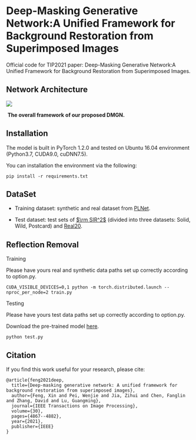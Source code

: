# Deep-Masking Generative Network:A Unified Framework for Background Restoration from Superimposed Images

Official code for TIP2021 paper: Deep-Masking Generative Network:A Unified Framework for Background Restoration from Superimposed Images.

## Network Architecture

![](image/Network.png)

​                          **The overall framework of our proposed DMGN.**

## Installation

The model is built in PyTorch 1.2.0 and tested on Ubuntu 16.04 environment (Python3.7, CUDA9.0, cuDNN7.5).

You can installation the environment via the following:

```
pip install -r requirements.txt
```

## DataSet

- Training dataset: synthetic and real dataset from [PLNet](https://drive.google.com/drive/folders/1NYGL3wQ2pRkwfLMcV2zxXDV8JRSoVxwA).

- Test dataset: test sets of  [$\rm SIR^2$](http://rose1.ntu.edu.sg/Datasets/sir2Benchmark.asp) (divided into three datasets: Solid, Wild, Postcard) and [Real20](https://github.com/ceciliavision/perceptual-reflection-removal).

## Reflection Removal 

Training

Please have yours real and synthetic data paths set up correctly according to option.py.

```
CUDA_VISIBLE_DEVICES=0,1 python -m torch.distributed.launch --nproc_per_node=2 train.py
```

Testing

Please have yours test data paths set up correctly according to option.py.

Download the pre-trained model [here](https://drive.google.com/drive/folders/1qe9PMOXtFHygm6_lwayHQc9HFYiq4u9h?usp=sharing).

```
python test.py
```

## Citation

If you find this work useful for your research, please cite:

```
@article{feng2021deep,
  title={Deep-masking generative network: A unified framework for background restoration from superimposed images},
  author={Feng, Xin and Pei, Wenjie and Jia, Zihui and Chen, Fanglin and Zhang, David and Lu, Guangming},
  journal={IEEE Transactions on Image Processing},
  volume={30},
  pages={4867--4882},
  year={2021},
  publisher={IEEE}
}
```

